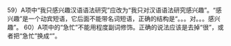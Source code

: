 59）A项中“我只感兴趣汉语语法研究”应改为“我只对汉语语法研究感兴趣”。“感兴趣”是一个动宾短语，它后面不能带名词短语，正确的结构是“。。。对。。。感兴趣”。
60）A项中的“急忙”不能用程度副词修饰。正确的说法应该是去掉“很”，或者把“急忙”换成“”。